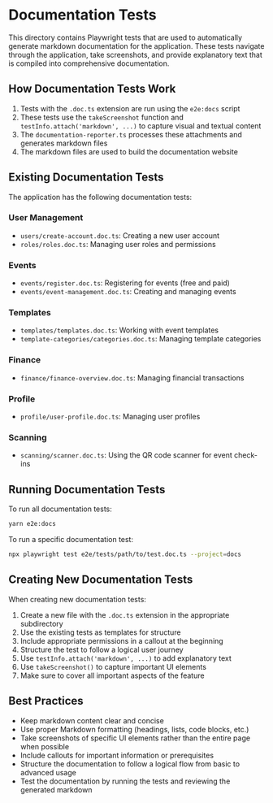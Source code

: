 # Documentation Tests

This directory contains Playwright tests that are used to automatically generate markdown documentation for the application. These tests navigate through the application, take screenshots, and provide explanatory text that is compiled into comprehensive documentation.

## How Documentation Tests Work

1. Tests with the `.doc.ts` extension are run using the `e2e:docs` script
2. These tests use the `takeScreenshot` function and `testInfo.attach('markdown', ...)` to capture visual and textual content
3. The `documentation-reporter.ts` processes these attachments and generates markdown files
4. The markdown files are used to build the documentation website

## Existing Documentation Tests

The application has the following documentation tests:

### User Management
- `users/create-account.doc.ts`: Creating a new user account
- `roles/roles.doc.ts`: Managing user roles and permissions

### Events
- `events/register.doc.ts`: Registering for events (free and paid)
- `events/event-management.doc.ts`: Creating and managing events

### Templates
- `templates/templates.doc.ts`: Working with event templates
- `template-categories/categories.doc.ts`: Managing template categories

### Finance
- `finance/finance-overview.doc.ts`: Managing financial transactions

### Profile
- `profile/user-profile.doc.ts`: Managing user profiles

### Scanning
- `scanning/scanner.doc.ts`: Using the QR code scanner for event check-ins

## Running Documentation Tests

To run all documentation tests:

```bash
yarn e2e:docs
```

To run a specific documentation test:

```bash
npx playwright test e2e/tests/path/to/test.doc.ts --project=docs
```

## Creating New Documentation Tests

When creating new documentation tests:

1. Create a new file with the `.doc.ts` extension in the appropriate subdirectory
2. Use the existing tests as templates for structure
3. Include appropriate permissions in a callout at the beginning
4. Structure the test to follow a logical user journey
5. Use `testInfo.attach('markdown', ...)` to add explanatory text
6. Use `takeScreenshot()` to capture important UI elements
7. Make sure to cover all important aspects of the feature

## Best Practices

- Keep markdown content clear and concise
- Use proper Markdown formatting (headings, lists, code blocks, etc.)
- Take screenshots of specific UI elements rather than the entire page when possible
- Include callouts for important information or prerequisites
- Structure the documentation to follow a logical flow from basic to advanced usage
- Test the documentation by running the tests and reviewing the generated markdown
